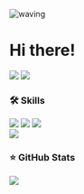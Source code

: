 ![waving](https://capsule-render.vercel.app/api?type=waving&height=130&&fontAlign=80&fontAlignY=40&color=gradient)

# Hi there!
<a href="mailto:redzisu@gmail.com"><img src="https://img.shields.io/badge/redzisu@gmail.com-EA4335?style=flat-square&logo=Gmail&logoColor=white"></a>
<img src="https://img.shields.io/badge/@redzisu-E4405F?style=flat-square&logo=instagram&logoColor=white"></a>


### 🛠️ Skills
<img src="https://img.shields.io/badge/Java-ED8B00?style=flat-square&logo=openjdk&logoColor=white"></img>
<img src="https://img.shields.io/badge/Spring-6DB33F?style=flat-square&logo=spring&logoColor=white"></img>
<img src="https://img.shields.io/badge/JavaScript-F7DF1E?style=flat-square&logo=JavaScript&logoColor=white"></img><br>
<img src="https://img.shields.io/badge/WebSquare5-294B81?style=flat-square&logo=Websquare&logoColor=white"></img>


### ⭐ GitHub Stats
<img src="https://github-readme-stats.vercel.app/api?username=redzisu&show_icons=true&theme=ambient_gradient">
